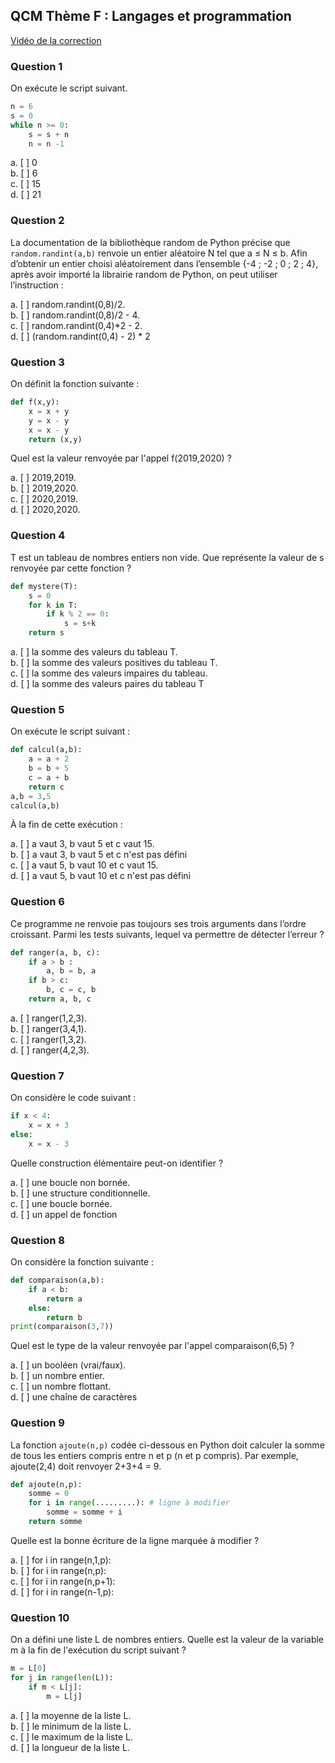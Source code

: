 ## QCM Thème F : Langages et programmation ##
 [Vidéo de la correction](https://www.youtube.com/watch?v=xJfP7jPVlNI&feature=youtu.be)

### Question 1 ###

On exécute le script suivant.

```Python
n = 6
s = 0
while n >= 0:
    s = s + n
    n = n -1
```

a. [ ] 0     
b. [ ] 6     
c. [ ] 15   
d. [ ] 21   


### Question 2 ###

La documentation de la bibliothèque random de Python précise que `random.randint(a,b)` renvoie un entier aléatoire N tel que a ≤ N ≤ b.
Afin d’obtenir un entier choisi aléatoirement dans l’ensemble {-4 ; -2 ; 0 ; 2 ; 4}, après avoir importé la librairie random de Python, on peut utiliser l’instruction :

a. [ ] random.randint(0,8)/2.      
b. [ ] random.randint(0,8)/2 - 4.    
c. [ ] random.randint(0,4)*2 - 2.  
d. [ ] (random.randint(0,4) - 2) * 2 


### Question 3 ###

On définit la fonction suivante :

```Python
def f(x,y):
    x = x + y
    y = x - y
    x = x - y
    return (x,y)
```
Quel est la valeur renvoyée par l'appel f(2019,2020) ?

a. [ ] 2019,2019.     
b. [ ] 2019,2020.     
c. [ ] 2020,2019.  
d. [ ] 2020,2020.  

### Question 4 ###

T est un tableau de nombres entiers non vide. Que représente la valeur de s renvoyée par cette fonction ?

```Python
def mystere(T):
    s = 0
    for k in T:
        if k % 2 == 0:
            s = s+k
    return s
```

a. [ ] la somme des valeurs du tableau T.  
b. [ ] la somme des valeurs positives du tableau T.       
c. [ ] la somme des valeurs impaires du tableau.  
d. [ ] la somme des valeurs paires du tableau T


### Question 5 ###

On exécute le script suivant :

```Python
def calcul(a,b):
    a = a + 2
    b = b + 5
    c = a + b
    return c
a,b = 3,5
calcul(a,b)
```

À la fin de cette exécution :

a. [ ] a vaut 3, b vaut 5 et c vaut 15.  
b. [ ] a vaut 3, b vaut 5 et c n'est pas défini    
c. [ ] a vaut 5, b vaut 10 et c vaut 15.    
d. [ ] a vaut 5, b vaut 10 et c n'est pas défini

### Question 6 ###

Ce programme ne renvoie pas toujours ses trois arguments dans l’ordre croissant. Parmi les tests suivants, lequel va permettre de détecter l’erreur ?

```Python
def ranger(a, b, c):
    if a > b :
        a, b = b, a
    if b > c:
        b, c = c, b
    return a, b, c
```

a. [ ] ranger(1,2,3).  
b. [ ] ranger(3,4,1).             
c. [ ] ranger(1,3,2).  
d. [ ] ranger(4,2,3). 

### Question 7 ###

On considère le code suivant :

```Python
if x < 4:
    x = x + 3
else:
    x = x - 3
```

Quelle construction élémentaire peut-on identifier ?

a. [ ] une boucle non bornée.  
b. [ ] une structure conditionnelle.   
c. [ ] une boucle bornée.   
d. [ ] un appel de fonction

### Question 8 ###

On considère la fonction suivante :
```Python
def comparaison(a,b):
    if a < b:
        return a
    else:
        return b
print(comparaison(3,7))
```
Quel est le type de la valeur renvoyée par l'appel comparaison(6,5) ?

a. [ ] un booléen (vrai/faux).   
b. [ ] un nombre entier.    
c. [ ] un nombre flottant.  
d. [ ] une chaîne de caractères

### Question 9 ###

La fonction `ajoute(n,p)` codée ci-dessous en Python doit calculer la somme de tous les entiers compris entre n et p (n et p compris).
Par exemple, ajoute(2,4) doit renvoyer 2+3+4 = 9.

```Python
def ajoute(n,p):
    somme = 0
    for i in range(.........): # ligne à modifier
        somme = somme + i
    return somme
```
Quelle est la bonne écriture de la ligne marquée à modifier ?

a. [ ] for i in range(n,1,p):    
b. [ ] for i in range(n,p):   
c. [ ] for i in range(n,p+1):   
d. [ ] for i in range(n-1,p):   

### Question 10 ###

On a défini une liste L de nombres entiers.
Quelle est la valeur de la variable m à la fin de l'exécution du script suivant ?

```Python
m = L[0]
for j in range(len(L)):
    if m < L[j]:
        m = L[j]
```

a. [ ] la moyenne de la liste L.   
b. [ ] le minimum de la liste L.   
c. [ ] le maximum de la liste L.   
d. [ ] la longueur de la liste L. 
